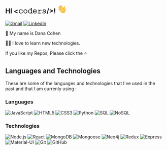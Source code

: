 
<h2> HI <𝚌𝚘𝚍𝚎𝚛𝚜/>! <img src="https://raw.githubusercontent.com/ABSphreak/ABSphreak/master/gifs/Hi.gif" width="30px"></h2>

  
  [![Gmail](https://img.shields.io/badge/-GMAIL-D14836?style=for-the-badge&logo=gmail&logoColor=white)](mailto:danah2139@gmail.com)
  [![LinkedIn](https://img.shields.io/badge/-LINKEDIN-0077B5?style=for-the-badge&logo=linkedin&logoColor=white)](https://www.linkedin.com/in/dana-cohen-5176b514b/)
  
  👧  My name is Dana Cohen 
    
  👩‍💻  I love to learn new technologies. 
  
If you like my Repos, Please click the ⭐



## Languages and Technologies

These are some of the languages and technologies that I've used in the past and that I am currenly using :
### Languages

![JavaScript](https://img.shields.io/badge/-JavaScript-000000?style=flat&logo=javascript) 
![HTML5](https://img.shields.io/badge/-HTML5-000000?style=flat&logo=html5)
![CSS3](http://img.shields.io/badge/-CSS3-000000?style=flat&logo=CSS3)
![Python](https://img.shields.io/badge/-Python-000000?style=flat&logo=python)
![SQL](https://img.shields.io/badge/-SQL-000000?style=flat&logo=mysql)
![NoSQL](https://img.shields.io/badge/-NoSQL-000000?style=flat&logo=mongodb)


### Technologies

![Node.js](https://img.shields.io/badge/-Node.js-222222?style=flat&logo=node.js&logoColor=339933)
![React](https://img.shields.io/badge/-React-222222?style=flat&logo=React&logoColor=61DAFB) 
![MongoDB](https://img.shields.io/badge/-MongoDB-000000?style=flat&logo=MongoDB)
![Mongoose](http://img.shields.io/badge/-Mongoose-000000?style=flat&logo=Mongoose)
![Neo4j](https://img.shields.io/badge/-Neo4j-000000?style=flat&logo=neo4j)
![Redux](http://img.shields.io/badge/-Redux-000000?style=flat&logo=Redux)
![Express](http://img.shields.io/badge/-Express-000000?style=flat&logo=Express)
![Material-UI](https://img.shields.io/badge/-MaterialUI-000000?style=flat&logo=Material-UI)
![Git](https://img.shields.io/badge/-Git-222222?style=flat&logo=git&logoColor=F05032)
![GitHub](https://img.shields.io/badge/-GitHub-222222?style=flat&logo=github&logoColor=181717)

